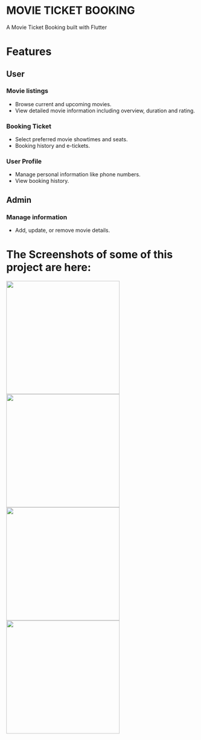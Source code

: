 # MOVIE TICKET BOOKING

A Movie Ticket Booking built with Flutter

# Features
## User
### Movie listings
- Browse current and upcoming movies.
- View detailed movie information including overview, duration and rating.
### Booking Ticket
- Select preferred movie showtimes and seats.
- Booking history and e-tickets.
### User Profile
- Manage personal information like phone numbers.
- View booking history.
## Admin
### Manage information
- Add, update, or remove movie details.
# The Screenshots of some of this project are here:
<img src="https://raw.githubusercontent.com/lyxtt/MovieTicketBooking/refs/heads/main/images/Home.png" width="300">
<img src="https://raw.githubusercontent.com/lyxtt/MovieTicketBooking/refs/heads/main/images/detail.png" width="300">
<img src="https://raw.githubusercontent.com/lyxtt/MovieTicketBooking/refs/heads/main/images/seat.png" width="300">
<img src="https://raw.githubusercontent.com/lyxtt/MovieTicketBooking/refs/heads/main/images/booking.png" width="300">
